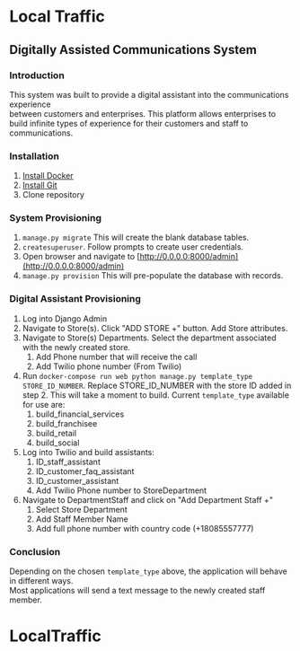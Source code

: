 # **Local Traffic**

## ********Digitally Assisted Communications System********

### **Introduction**
This system was built to provide a digital assistant into the communications experience  
between customers and enterprises. This platform allows enterprises to build infinite types of experience
for their customers and staff to communications. 

### **Installation**
1. [Install Docker](https://www.docker.com/get-started/)
2. [Install Git](https://git-scm.com/book/en/v2/Getting-Started-Installing-Git)
3. Clone repository

### **System Provisioning**
1. `manage.py migrate` This will create the blank database tables.
2. `createsuperuser`. Follow prompts to create user credentials.
3. Open browser and navigate to [http://0.0.0.0:8000/admin](http://0.0.0.0:8000/admin) 
4. `manage.py provision` This will pre-populate the database with records.


### **Digital Assistant Provisioning**
1. Log into Django Admin
2. Navigate to Store(s). Click "ADD STORE +" button.  Add Store attributes.
3. Navigate to Store(s) Departments. Select the department associated with the newly created store.
   1. Add Phone number that will receive the call
   2. Add Twilio phone number (From Twilio)
4. Run `docker-compose run web python manage.py template_type STORE_ID_NUMBER`. 
   Replace STORE_ID_NUMBER with the store ID added in step 2.  This will take a moment to 
   build. Current `template_type` available for use are:
   1. build_financial_services
   2. build_franchisee
   3. build_retail
   4. build_social
5. Log into Twilio and build assistants:
      1. ID_staff_assistant
      2. ID_customer_faq_assistant
      3. ID_customer_assistant  
      4. Add Twilio Phone number to StoreDepartment
6. Navigate to DepartmentStaff and click on "Add Department Staff +"
   1. Select Store Department
   2. Add Staff Member Name
   3. Add full phone number with country code (+18085557777)

### Conclusion
Depending on the chosen `template_type` above, the application will behave in different ways.  
Most applications will send a text message to the newly created staff member.  


# LocalTraffic

